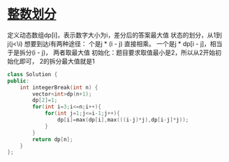 
# [整数划分](https://leetcode.cn/problems/integer-break/description/)


定义动态数组dp[i]，表示数字大小为i，差分后的答案最大值
状态的划分，从1到j(j<\i) 
想要到达i有两种途径：
个是j * (i - j) 直接相乘。
一个是j * dp[i - j]，相当于是拆分(i - j)，
两者取最大值
初始化：题目要求取值最小是2，所以从2开始初始化即可，
2的拆分最大值就是1

```cpp
class Solution {
public:
    int integerBreak(int n) {
        vector<int>dp(n+1);
        dp[2]=1;
        for(int i=3;i<=n;i++){
            for(int j=1;j<=i-1;j++){
                dp[i]=max(dp[i],max(((i-j)*j),dp[i-j]*j));
            }
        }
        return dp[n];
    }
};
```